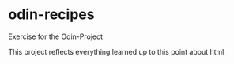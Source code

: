 # odin-recipes
Exercise for the Odin-Project

This project reflects everything learned up to this point about html.
